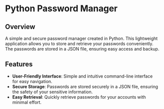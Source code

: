 

# Python Password Manager


## Overview

A simple and secure password manager created in Python. This lightweight application allows you to store and retrieve your passwords conveniently. The passwords are stored in a JSON file, ensuring easy access and backup.

## Features

- **User-Friendly Interface**: Simple and intuitive command-line interface for easy navigation.
- **Secure Storage**: Passwords are stored securely in a JSON file, ensuring the safety of your sensitive information.
- **Easy Retrieval**: Quickly retrieve passwords for your accounts with minimal effort.


